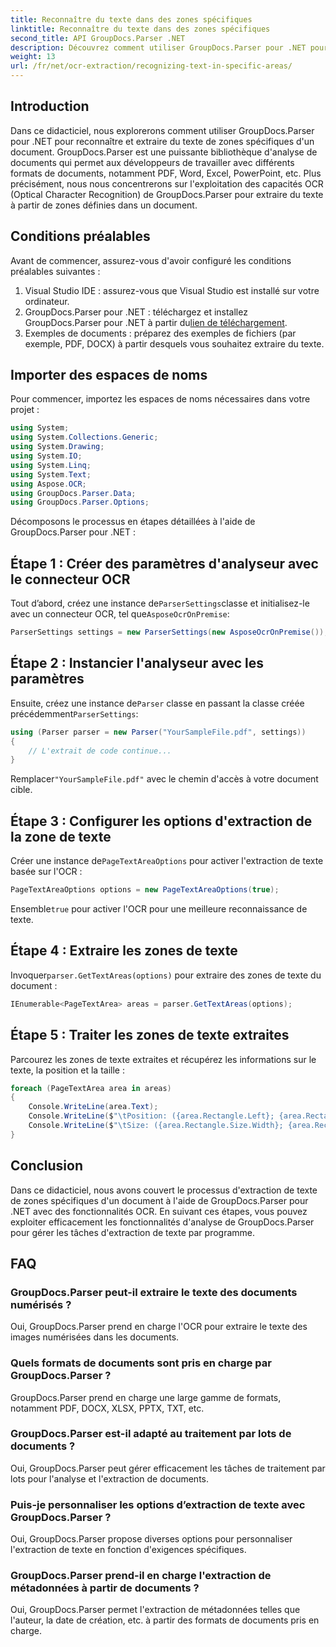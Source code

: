 ```yaml
---
title: Reconnaître du texte dans des zones spécifiques
linktitle: Reconnaître du texte dans des zones spécifiques
second_title: API GroupDocs.Parser .NET
description: Découvrez comment utiliser GroupDocs.Parser pour .NET pour extraire du texte de zones spécifiques dans des documents dotés de fonctionnalités OCR.
weight: 13
url: /fr/net/ocr-extraction/recognizing-text-in-specific-areas/
---
```

## Introduction
Dans ce didacticiel, nous explorerons comment utiliser GroupDocs.Parser pour .NET pour reconnaître et extraire du texte de zones spécifiques d'un document. GroupDocs.Parser est une puissante bibliothèque d'analyse de documents qui permet aux développeurs de travailler avec différents formats de documents, notamment PDF, Word, Excel, PowerPoint, etc. Plus précisément, nous nous concentrerons sur l'exploitation des capacités OCR (Optical Character Recognition) de GroupDocs.Parser pour extraire du texte à partir de zones définies dans un document.
## Conditions préalables
Avant de commencer, assurez-vous d'avoir configuré les conditions préalables suivantes :
1. Visual Studio IDE : assurez-vous que Visual Studio est installé sur votre ordinateur.
2.  GroupDocs.Parser pour .NET : téléchargez et installez GroupDocs.Parser pour .NET à partir du[lien de téléchargement](https://releases.groupdocs.com/parser/net/).
3. Exemples de documents : préparez des exemples de fichiers (par exemple, PDF, DOCX) à partir desquels vous souhaitez extraire du texte.

## Importer des espaces de noms
Pour commencer, importez les espaces de noms nécessaires dans votre projet :
```csharp
using System;
using System.Collections.Generic;
using System.Drawing;
using System.IO;
using System.Linq;
using System.Text;
using Aspose.OCR;
using GroupDocs.Parser.Data;
using GroupDocs.Parser.Options;
```

Décomposons le processus en étapes détaillées à l'aide de GroupDocs.Parser pour .NET :
## Étape 1 : Créer des paramètres d'analyseur avec le connecteur OCR
 Tout d’abord, créez une instance de`ParserSettings`classe et initialisez-le avec un connecteur OCR, tel que`AsposeOcrOnPremise`:
```csharp
ParserSettings settings = new ParserSettings(new AsposeOcrOnPremise());
```
## Étape 2 : Instancier l'analyseur avec les paramètres
 Ensuite, créez une instance de`Parser` classe en passant la classe créée précédemment`ParserSettings`:
```csharp
using (Parser parser = new Parser("YourSampleFile.pdf", settings))
{
    // L'extrait de code continue...
}
```
 Remplacer`"YourSampleFile.pdf"` avec le chemin d'accès à votre document cible.
## Étape 3 : Configurer les options d'extraction de la zone de texte
 Créer une instance de`PageTextAreaOptions` pour activer l'extraction de texte basée sur l'OCR :
```csharp
PageTextAreaOptions options = new PageTextAreaOptions(true);
```
 Ensemble`true` pour activer l'OCR pour une meilleure reconnaissance de texte.
## Étape 4 : Extraire les zones de texte
 Invoquer`parser.GetTextAreas(options)` pour extraire des zones de texte du document :
```csharp
IEnumerable<PageTextArea> areas = parser.GetTextAreas(options);
```
## Étape 5 : Traiter les zones de texte extraites
Parcourez les zones de texte extraites et récupérez les informations sur le texte, la position et la taille :
```csharp
foreach (PageTextArea area in areas)
{
    Console.WriteLine(area.Text);
    Console.WriteLine($"\tPosition: ({area.Rectangle.Left}; {area.Rectangle.Top})");
    Console.WriteLine($"\tSize: ({area.Rectangle.Size.Width}; {area.Rectangle.Size.Height})");
}
```

## Conclusion
Dans ce didacticiel, nous avons couvert le processus d'extraction de texte de zones spécifiques d'un document à l'aide de GroupDocs.Parser pour .NET avec des fonctionnalités OCR. En suivant ces étapes, vous pouvez exploiter efficacement les fonctionnalités d'analyse de GroupDocs.Parser pour gérer les tâches d'extraction de texte par programme.

## FAQ
### GroupDocs.Parser peut-il extraire le texte des documents numérisés ?
Oui, GroupDocs.Parser prend en charge l'OCR pour extraire le texte des images numérisées dans les documents.
### Quels formats de documents sont pris en charge par GroupDocs.Parser ?
GroupDocs.Parser prend en charge une large gamme de formats, notamment PDF, DOCX, XLSX, PPTX, TXT, etc.
### GroupDocs.Parser est-il adapté au traitement par lots de documents ?
Oui, GroupDocs.Parser peut gérer efficacement les tâches de traitement par lots pour l'analyse et l'extraction de documents.
### Puis-je personnaliser les options d’extraction de texte avec GroupDocs.Parser ?
Oui, GroupDocs.Parser propose diverses options pour personnaliser l'extraction de texte en fonction d'exigences spécifiques.
### GroupDocs.Parser prend-il en charge l'extraction de métadonnées à partir de documents ?
Oui, GroupDocs.Parser permet l'extraction de métadonnées telles que l'auteur, la date de création, etc. à partir des formats de documents pris en charge.